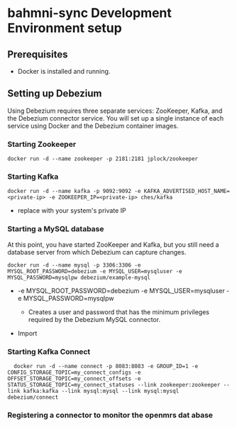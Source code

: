 # bahmni-sync Development Environment setup

## Prerequisites
 - Docker is installed and running.
 
## Setting up Debezium
 Using Debezium requires three separate services: ZooKeeper, Kafka, and the Debezium connector service. You will set up a single instance of each service using Docker and the Debezium container images.
 
 ### Starting Zookeeper
    docker run -d --name zookeeper -p 2181:2181 jplock/zookeeper
    
 ### Starting Kafka
    docker run -d --name kafka -p 9092:9092 -e KAFKA_ADVERTISED_HOST_NAME=<private-ip> -e ZOOKEEPER_IP=<private-ip> ches/kafka
    
  - replace <private-ip> with your system's private IP
  
 ### Starting a MySQL database
   At this point, you have started ZooKeeper and Kafka, but you still need a database server from which Debezium can capture changes.
 
    docker run -d --name mysql -p 3306:3306 -e MYSQL_ROOT_PASSWORD=debezium -e MYSQL_USER=mysqluser -e MYSQL_PASSWORD=mysqlpw debezium/example-mysql
    
  - -e MYSQL_ROOT_PASSWORD=debezium -e MYSQL_USER=mysqluser -e MYSQL_PASSWORD=mysqlpw
     - Creates a user and password that has the minimum privileges required by the Debezium MySQL connector.  
     
  - Import    
     
 ### Starting Kafka Connect
      docker run -d --name connect -p 8083:8083 -e GROUP_ID=1 -e CONFIG_STORAGE_TOPIC=my_connect_configs -e OFFSET_STORAGE_TOPIC=my_connect_offsets -e STATUS_STORAGE_TOPIC=my_connect_statuses --link zookeeper:zookeeper --link kafka:kafka --link mysql:mysql --link mysql:mysql debezium/connect
      
 ### Registering a connector to monitor the openmrs dat abase    
 
 
 

